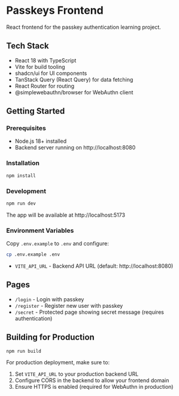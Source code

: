 # Passkeys Frontend

React frontend for the passkey authentication learning project.

## Tech Stack

- React 18 with TypeScript
- Vite for build tooling
- shadcn/ui for UI components
- TanStack Query (React Query) for data fetching
- React Router for routing
- @simplewebauthn/browser for WebAuthn client

## Getting Started

### Prerequisites

- Node.js 18+ installed
- Backend server running on http://localhost:8080

### Installation

```bash
npm install
```

### Development

```bash
npm run dev
```

The app will be available at http://localhost:5173

### Environment Variables

Copy `.env.example` to `.env` and configure:

```bash
cp .env.example .env
```

- `VITE_API_URL` - Backend API URL (default: http://localhost:8080)

## Pages

- `/login` - Login with passkey
- `/register` - Register new user with passkey
- `/secret` - Protected page showing secret message (requires authentication)

## Building for Production

```bash
npm run build
```

For production deployment, make sure to:
1. Set `VITE_API_URL` to your production backend URL
2. Configure CORS in the backend to allow your frontend domain
3. Ensure HTTPS is enabled (required for WebAuthn in production)
